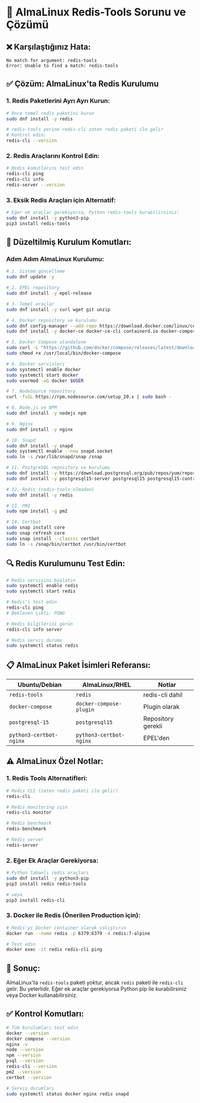 # 🔧 AlmaLinux Redis-Tools Sorunu ve Çözümü

## ❌ Karşılaştığınız Hata:
```
No match for argument: redis-tools
Error: Unable to find a match: redis-tools
```

## ✅ Çözüm: AlmaLinux'ta Redis Kurulumu

### 1. Redis Paketlerini Ayrı Ayrı Kurun:

```bash
# Önce temel redis paketini kurun
sudo dnf install -y redis

# redis-tools yerine redis-cli zaten redis paketi ile gelir
# Kontrol edin:
redis-cli --version
```

### 2. Redis Araçlarını Kontrol Edin:

```bash
# Redis komutlarını test edin
redis-cli ping
redis-cli info
redis-server --version
```

### 3. Eksik Redis Araçları için Alternatif:

```bash
# Eğer ek araçlar gerekiyorsa, Python redis-tools kurabilirsiniz:
sudo dnf install -y python3-pip
pip3 install redis-tools
```

## 🚀 Düzeltilmiş Kurulum Komutları:

### Adım Adım AlmaLinux Kurulumu:

```bash
# 1. Sistem güncelleme
sudo dnf update -y

# 2. EPEL repository
sudo dnf install -y epel-release

# 3. Temel araçlar
sudo dnf install -y curl wget git unzip

# 4. Docker repository ve kurulumu
sudo dnf config-manager --add-repo https://download.docker.com/linux/centos/docker-ce.repo
sudo dnf install -y docker-ce docker-ce-cli containerd.io docker-compose-plugin

# 5. Docker Compose standalone
sudo curl -L "https://github.com/docker/compose/releases/latest/download/docker-compose-$(uname -s)-$(uname -m)" -o /usr/local/bin/docker-compose
sudo chmod +x /usr/local/bin/docker-compose

# 6. Docker servisleri
sudo systemctl enable docker
sudo systemctl start docker
sudo usermod -aG docker $USER

# 7. NodeSource repository
curl -fsSL https://rpm.nodesource.com/setup_20.x | sudo bash -

# 8. Node.js ve NPM
sudo dnf install -y nodejs npm

# 9. Nginx
sudo dnf install -y nginx

# 10. Snapd
sudo dnf install -y snapd
sudo systemctl enable --now snapd.socket
sudo ln -s /var/lib/snapd/snap /snap

# 11. PostgreSQL repository ve kurulumu
sudo dnf install -y https://download.postgresql.org/pub/repos/yum/reporpms/EL-9-x86_64/pgdg-redhat-repo-latest.noarch.rpm
sudo dnf install -y postgresql15-server postgresql15 postgresql15-contrib

# 12. Redis (redis-tools olmadan)
sudo dnf install -y redis

# 13. PM2
sudo npm install -g pm2

# 14. Certbot
sudo snap install core
sudo snap refresh core
sudo snap install --classic certbot
sudo ln -s /snap/bin/certbot /usr/bin/certbot
```

## 🔍 Redis Kurulumunu Test Edin:

```bash
# Redis servisini başlatın
sudo systemctl enable redis
sudo systemctl start redis

# Redis'i test edin
redis-cli ping
# Beklenen çıktı: PONG

# Redis bilgilerini görün
redis-cli info server

# Redis servis durumu
sudo systemctl status redis
```

## 📋 AlmaLinux Paket İsimleri Referansı:

| Ubuntu/Debian | AlmaLinux/RHEL | Notlar |
|---------------|----------------|---------|
| `redis-tools` | `redis` | redis-cli dahil |
| `docker-compose` | `docker-compose-plugin` | Plugin olarak |
| `postgresql-15` | `postgresql15` | Repository gerekli |
| `python3-certbot-nginx` | `python3-certbot-nginx` | EPEL'den |

## ⚠️ AlmaLinux Özel Notlar:

### 1. Redis Tools Alternatifleri:
```bash
# Redis CLI (zaten redis paketi ile gelir)
redis-cli

# Redis monitoring için
redis-cli monitor

# Redis benchmark
redis-benchmark

# Redis server
redis-server
```

### 2. Eğer Ek Araçlar Gerekiyorsa:
```bash
# Python tabanlı redis araçları
sudo dnf install -y python3-pip
pip3 install redis redis-tools

# veya
pip3 install redis-cli
```

### 3. Docker ile Redis (Önerilen Production için):
```bash
# Redis'yi Docker container olarak çalıştırın
docker run --name redis -p 6379:6379 -d redis:7-alpine

# Test edin
docker exec -it redis redis-cli ping
```

## 🎯 Sonuç:

AlmaLinux'ta `redis-tools` paketi yoktur, ancak `redis` paketi ile `redis-cli` gelir. Bu yeterlidir. Eğer ek araçlar gerekiyorsa Python pip ile kurabilirsiniz veya Docker kullanabilirsiniz.

## ✅ Kontrol Komutları:

```bash
# Tüm kurulumları test edin
docker --version
docker compose --version
nginx -v
node --version
npm --version
psql --version
redis-cli --version
pm2 --version
certbot --version

# Servis durumları
sudo systemctl status docker nginx redis snapd
```
